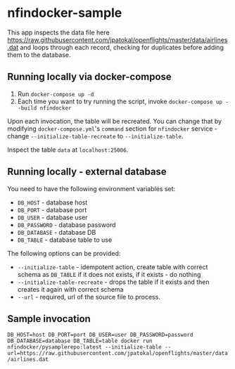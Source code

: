 # nfindocker-sample

This app inspects the data file here https://raw.githubusercontent.com/jpatokal/openflights/master/data/airlines.dat and loops through each record, checking for duplicates before adding them to the database. 

Running locally via docker-compose
---

1. Run `docker-compose up -d`
2. Each time you want to try running the script, invoke `docker-compose up --build nfindocker`

Upon each invocation, the table will be recreated. You can change that by modifying `docker-compose.yml`'s
`command` section for `nfindocker` service - change `--initialize-table-recreate` to `--initialize-table`.

Inspect the table `data` at `localhost:25006`.


Running locally - external database
---

You need to have the following environment variables set:
- `DB_HOST` - database host
- `DB_PORT` - database port
- `DB_USER` - database user
- `DB_PASSWORD` - database password
- `DB_DATABASE` - database DB
- `DB_TABLE` - database table to use

The following options can be provided:
- `--initialize-table` - idempotent action, create table with correct schema as `DB_TABLE`
 if it does not exists, if it exists - do nothing
- `--initialize-table-recreate` - drops the table if it exists and then creates it again with correct schema
- `--url` - required, url of the source file to process.

Sample invocation
---
`DB_HOST=host DB_PORT=port DB_USER=user DB_PASSWORD=password DB_DATABASE=database DB_TABLE=table docker run nfindocker/pysamplerepo:latest --initialize-table --url=https://raw.githubusercontent.com/jpatokal/openflights/master/data/airlines.dat`
